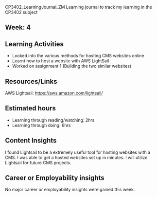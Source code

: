 CP3402_LearningJournal_ZM
Learning journal to track my learning in the CP3402 subject

## Week: 4

## Learning Activities
* Looked into the various methods for hosting CMS websites online
* Learnt how to host a website with AWS LightSail
* Worked on assignment 1 (Building the two similar websites)

## Resources/Links
AWS Lightsail: https://aws.amazon.com/lightsail/

## Estimated hours
* Learning through reading/watching: 2hrs
* Learning through doing: 6hrs

## Content Insights
I found Lightsail to be a extremely useful tool for hosting websites with a CMS. I was able to get a hosted websites set up in minutes. I will utilize Lightsail for future CMS projects.

## Career or Employability insights
No major career or employability insights were gained this week.
